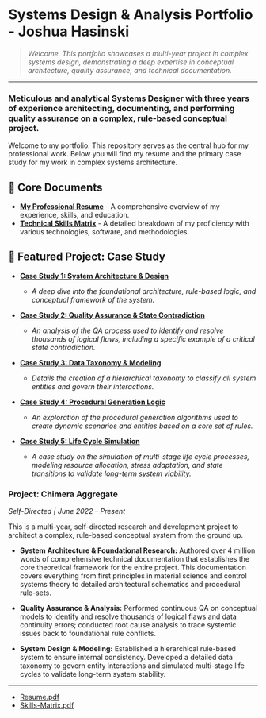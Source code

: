 # Systems Design & Analysis Portfolio - Joshua Hasinski

> *Welcome. This portfolio showcases a multi-year project in complex systems design, demonstrating a deep expertise in conceptual architecture, quality assurance, and technical documentation.*

---

### Meticulous and analytical Systems Designer with three years of experience architecting, documenting, and performing quality assurance on a complex, rule-based conceptual project.

Welcome to my portfolio. This repository serves as the central hub for my professional work. Below you will find my resume and the primary case study for my work in complex systems architecture.

## 📄 Core Documents

* **[My Professional Resume](./Resume.pdf)** - A comprehensive overview of my experience, skills, and education.
* **[Technical Skills Matrix](./Skills-Matrix.pdf)** - A detailed breakdown of my proficiency with various technologies, software, and methodologies.

## 📂 Featured Project: Case Study

* [**Case Study 1: System Architecture & Design**](https://docs.google.com/document/d/14mDVefZN6K9ngMecFAdT46nrOXS8evtONT-gY1nWwaw/edit?usp=sharing)
    * *A deep dive into the foundational architecture, rule-based logic, and conceptual framework of the system.*

* [**Case Study 2: Quality Assurance & State Contradiction**](https://docs.google.com/document/d/103SATuzl5QPPiXLEV8hl5OYySHdjJV6r8hCfTNAxtSw/edit?usp=sharing)
  * *An analysis of the QA process used to identify and resolve thousands of logical flaws, including a specific example of a critical state contradiction.*

* [**Case Study 3: Data Taxonomy & Modeling**](https://docs.google.com/document/d/1AhRd8gCef3tT3JdLA0Z2XfpCvaO8XthJHfxGRl8jPzU/edit?usp=sharing)
    * *Details the creation of a hierarchical taxonomy to classify all system entities and govern their interactions.*

* [**Case Study 4: Procedural Generation Logic**](https://docs.google.com/document/d/1OYjXW3JBXlLfeXfipmv-NhSiu0kLfqfQphvqmnfzg9A/edit?usp=sharing)
    * *An exploration of the procedural generation algorithms used to create dynamic scenarios and entities based on a core set of rules.*

* [**Case Study 5: Life Cycle Simulation**](https://docs.google.com/document/d/1G2asZhIjdPlUG5sJB3o4I89nUMpfH9-SiIlqGMG2AbM/edit?usp=sharing)
    * *A case study on the simulation of multi-stage life cycle processes, modeling resource allocation, stress adaptation, and state transitions to validate long-term system viability.*

### Project: Chimera Aggregate
*Self-Directed | June 2022 – Present*

This is a multi-year, self-directed research and development project to architect a complex, rule-based conceptual system from the ground up.

* **System Architecture & Foundational Research:** Authored over 4 million words of comprehensive technical documentation that establishes the core theoretical framework for the entire project. This documentation covers everything from first principles in material science and control systems theory to detailed architectural schematics and procedural rule-sets.

* **Quality Assurance & Analysis:** Performed continuous QA on conceptual models to identify and resolve thousands of logical flaws and data continuity errors; conducted root cause analysis to trace systemic issues back to foundational rule conflicts.

* **System Design & Modeling:** Established a hierarchical rule-based system to ensure internal consistency. Developed a detailed data taxonomy to govern entity interactions and simulated multi-stage life cycles to validate long-term system stability.

---
* [Resume.pdf](./Resume.pdf)
* [Skills-Matrix.pdf](./Skills-Matrix.pdf)
